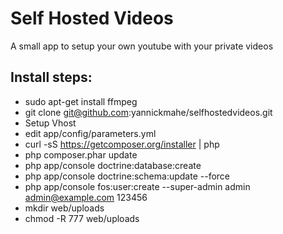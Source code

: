 Self Hosted Videos
==================

A small app to setup your own youtube with your private videos

Install steps:
--------------
- sudo apt-get install ffmpeg
- git clone git@github.com:yannickmahe/selfhostedvideos.git
- Setup Vhost
- edit app/config/parameters.yml
- curl -sS https://getcomposer.org/installer | php
- php composer.phar update
- php app/console doctrine:database:create
- php app/console doctrine:schema:update --force
- php app/console fos:user:create --super-admin admin admin@example.com 123456
- mkdir web/uploads
- chmod -R 777 web/uploads